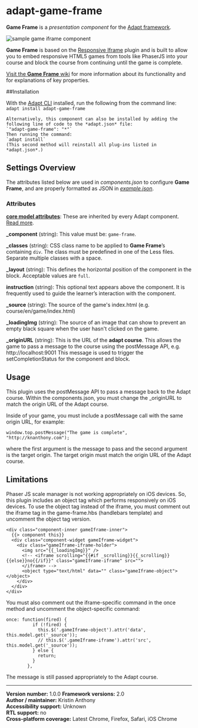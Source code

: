 # adapt-game-frame

**Game Frame** is a *presentation component* for the [Adapt framework](https://github.com/adaptlearning/adapt_framework).  

<img src="https://github.com/anthkris/adapt-game-frame/raw/master/about/iframe-screenshot.png" alt="sample game iframe component" align="center">

**Game Frame** is based on the [Responsive Iframe](https://github.com/adaptlearning/adapt-contrib-responsiveIframe) plugin and is built to allow you to embed responsive HTML5 games from tools like PhaserJS into your course and block the course from continuing until the game is complete.

[Visit the **Game Frame** wiki](https://github.com/adaptlearning/adapt-game-frame/wiki) for more information about its functionality and for explanations of key properties.

##Installation

With the [Adapt CLI](https://github.com/adaptlearning/adapt-cli) installed, run the following from the command line:  
`adapt install adapt-game-frame`

    Alternatively, this component can also be installed by adding the following line of code to the *adapt.json* file:  
    `"adapt-game-frame": "*"`  
    Then running the command:  
    `adapt install`  
    (This second method will reinstall all plug-ins listed in *adapt.json*.)  

## Settings Overview

The attributes listed below are used in *components.json* to configure **Game Frame**, and are properly formatted as JSON in [*example.json*](https://github.com/anthkris/adapt-game-frame/example.json).

### Attributes

[**core model attributes**](https://github.com/adaptlearning/adapt_framework/wiki/Core-model-attributes): These are inherited by every Adapt component. [Read more](https://github.com/adaptlearning/adapt_framework/wiki/Core-model-attributes).

**_component** (string): This value must be: `game-frame`.

**_classes** (string): CSS class name to be applied to **Game Frame**’s containing `div`. The class must be predefined in one of the Less files. Separate multiple classes with a space.

**_layout** (string): This defines the horizontal position of the component in the block. Acceptable values are `full`.  

**instruction** (string): This optional text appears above the component. It is frequently used to
guide the learner’s interaction with the component.  

**_source** (string): The source of the game's index.html (e.g. course/en/game/index.html)

**_loadingImg** (string): The source of an image that can show to prevent an empty black square when the user hasn't clicked on the game.

**_originURL** (string): This is the URL of the **adapt course**. This allows the game to pass a message to the course using the postMessage API, e.g. http://localhost:9001 This message is used to trigger the setCompletionStatus for the component and block.

## Usage

This plugin uses the postMessage API to pass a message back to the Adapt course. Within the components.json, you must change the _originURL to match the origin URL of the Adapt course.

Inside of your game, you must include a postMessage call with the same origin URL, for example:
```
window.top.postMessage("The game is complete", "http://knanthony.com");
```
where the first argument is the message to pass and the second argument is the target origin. The target origin must match the origin URL of the Adapt course.

## Limitations

Phaser JS scale manager is not working appropriately on iOS devices. So, this plugin includes an object tag which performs responsively on iOS devices. To use the object tag instead of the iframe, you must comment out the iframe tag in the game-frame.hbs (handlebars template) and uncomment the object tag version.
```
<div class="component-inner gameIframe-inner">
  {{> component this}}
  <div class="component-widget gameIframe-widget">
    <div class="gameIframe-iframe-holder">
      <img src="{{_loadingImg}}" />
      <!-- <iframe scrolling="{{#if _scrolling}}{{_scrolling}}{{else}}no{{/if}}" class="gameIframe-iframe" src="">
      </iframe> -->
      <object type="text/html" data="" class="gameIframe-object"></object>
    </div>
  </div>
</div>
```
You must also comment out the iframe-specific command in the once method and uncomment the object-specific command:
```
once: function(fired) {
          if (!fired) {
            this.$('.gameIframe-object').attr('data', this.model.get('_source'));
            // this.$('.gameIframe-iframe').attr('src', this.model.get('_source'));
          } else {
            return;
          }
        },
```

The message is still passed appropriately to the Adapt course.

----------------------------
**Version number:**  1.0.0 
**Framework versions:** 2.0  
**Author / maintainer:** Kristin Anthony  
**Accessibility support:** Unknown  
**RTL support:** no  
**Cross-platform coverage:** Latest Chrome, Firefox, Safari, iOS Chrome
